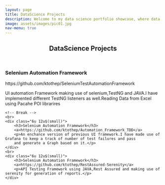 ```yaml
---
layout: page
title: DataScience Projects
description: Welcome to my data science portfolio showcase, where data comes to life! Within this collection, I invite you to explore the fascinating world of data science through a variety of projects that exemplify my expertise and passion for extracting meaningful insights from complex datasets.
image: assets/images/pic01.jpg
nav-menu: true
---
```


<!-- Main -->
<div id="main" class="alt">

<!-- One -->
<section id="one">
	<div class="inner">
		<header class="major">
			<h1>DataScience Projects</h1>
		</header>

<!-- Content -->

<div class="row">
	<div class="6u 12u$(small)">
		<h3>Selenium Automation Framework</h3>
		<a>https://github.com/ktothep/SeleniumTestAutomationFramework</a>
		<p>UI automation Framework making use of selenium,TestNG and JAVA.I have implemented different TestNG listeners
		as well.Reading Data from Excel using Pacahe POI librarires</p>
	</div>
	
	<!-- Break -->
	<br>
	<div class="6u 12u$(small)">
		<h3>Selenium Automation Framework</h3>
		<a>https://github.com/ktothep/Automation_Framework_TDD</a>
		<p>An enchance version of previous UI framework.I have made use of Grafana to keep a track of number of test failures and pass
		and generate a Graph based on it.</p>
	</div>
	<br>
	<div class="6u 12u$(small)">
		<h3>Selenium Automation Framework</h3>
		<a>https://github.com/ktothep/RestAssured-Serenity</a>
		<p>API Testing Framework using JAVA,Rest Assured and making use of serenity for generation of reports.</p>
	</div>
	
	
</div>


<div class="row">
	
</div>


<div class="row">
	
</div>

<!-- Blockquote -->





<!-- Form -->


<!-- Image -->
